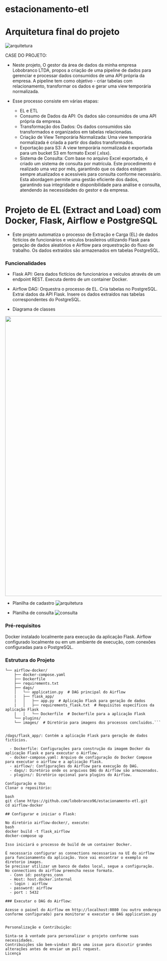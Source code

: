 # estacionamento-etl

# Arquitetura final do projeto
![arquitetura](https://github.com/lobobranco96/estacionamento-etl/assets/131804750/5c6b57f0-7d05-419b-9343-1cf23d8a01c9)

CASE DO PROJETO: 
  - Neste projeto, O gestor da área de dados da minha empresa Lobobranco LTDA, propos a criação de uma pipeline de dados para gerenciar e processar dados consumidos de uma API própria da empresa. A pipeline tem como objetivo      - criar tabelas com relacionamento, transformar os dados e gerar uma view temporária normalizada.

  - Esse processo consiste em várias etapas:
    - EL e ETL 
    - Consumo de Dados da API: Os dados são consumidos de uma API própria da empresa.
    - Transformação dos Dados: Os dados consumidos são transformados e organizados em tabelas relacionadas.
    - Criação de View Temporária Normalizada: Uma view temporária normalizada é criada a partir dos dados transformados.
    - Exportação para S3: A view temporária normalizada é exportada para um bucket S3 em formato Excel (.xlsx).
    - Sistema de Consulta: Com base no arquivo Excel exportado, é criado um sistema de consulta por matrícula.
  Este procedimento é realizado uma vez por mês, garantindo que os dados estejam sempre atualizados e acessíveis para consulta conforme necessário.
  Esta abordagem permite uma gestão eficiente dos dados, garantindo sua integridade e disponibilidade para análise e consulta, atendendo às necessidades do gestor e da empresa.

# Projeto de EL (Extract and Load) com Docker, Flask, Airflow e PostgreSQL
  - Este projeto automatiza o processo de Extração e Carga (EL) de dados fictícios de funcionários e veículos brasileiros utilizando Flask para geração de dados aleatórios e Airflow para orquestração do fluxo de trabalho. Os dados extraídos são armazenados em tabelas PostgreSQL.

### Funcionalidades

- Flask API:
  Gera dados fictícios de funcionários e veículos através de um endpoint REST.
  Executa dentro de um container Docker.

- Airflow DAG:
  Orquestra o processo de EL.
  Cria tabelas no PostgreSQL.
  Extrai dados da API Flask.
  Insere os dados extraídos nas tabelas correspondentes do PostgreSQL.

- Diagrama de classes 
<div align="center">
<img src="https://github.com/lobobranco96/airflow-flask-rds/assets/131804750/1d85081e-9e19-4044-9e4e-fac94c177f7c" width="900px" />
</div>

- Planilha de cadastro
![arquitetura](https://github.com/lobobranco96/estacionamento-etl/assets/131804750/96199c26-e903-40db-9561-6935922b9ea8)

- Planilha de consulta
![consulta](https://github.com/lobobranco96/estacionamento-etl/assets/131804750/263388ca-d604-4602-b9c8-10836384a7af)


### Pré-requisitos
Docker instalado localmente para execução da aplicação Flask.
Airflow configurado localmente ou em um ambiente de execução, com conexões configuradas para o PostgreSQL.


### Estrutura do Projeto

``` ├── README.md
└── airflow-docker/
    ├── docker-compose.yaml
    ├── Dockerfile
    ├── requirements.txt
    ├── dags/
    │   └── application.py  # DAG principal do Airflow
    |   ├── flask_app/
    |   │   ├── app.py  # Aplicação Flask para geração de dados
    |   │   ├── requirements_flask.txt  # Requisitos específicos da aplicação Flask
    |   │   └── Dockerfile  # Dockerfile para a aplicação Flask
    └── plugins/
    └── images/  # Diretório para imagens dos processos concluidos.```


/dags/flask_app/: Contém a aplicação Flask para geração de dados fictícios.

  - Dockerfile: Configurações para construção da imagem Docker da aplicação Flask e para executar o Airflow.
  - docker-compose.yaml: Arquivo de configuração do Docker Compose para executar o airflow e a aplicação Flask.
  - airflow/: Configurações do Airflow para execução do DAG.
  - dags/: Diretório onde os arquivos DAG do Airflow são armazenados.
  - plugins/: Diretório opcional para plugins do Airflow.

Configuração e Uso
Clonar o repositório:

bash
git clone https://github.com/lobobranco96/estacionamento-etl.git
cd airflow-docker

## Configurar e iniciar o Flask:

No diretório airflow-docker/, execute:
bash
docker build -t flask_airflow 
docker-compose up

Isso iniciará o processo de build de um container Docker.

É necessario configurar as connections necessarias na UI do airflow para funcionamento da aplicação. Voce vai encontrar o exemplo no diretorio images.
Se precisar utilizar um banco de dados local, segue a configuração.
No connections do airflow preencha nesse formato.
  - Conn id: postgres_conn
  - Host: host.docker.internal
  - login : airflow
  - password: airflow
  - port : 5432

### Executar o DAG do Airflow:

Acesse o painel do Airflow em http://localhost:8080 (ou outro endereço conforme configurado) para monitorar e executar o DAG application.py


Personalização e Contribuição:

Sinta-se à vontade para personalizar o projeto conforme suas necessidades.
Contribuições são bem-vindas! Abra uma issue para discutir grandes alterações antes de enviar um pull request.
Licença
